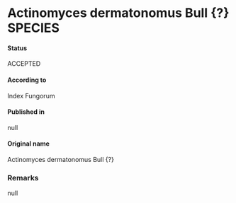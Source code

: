 Actinomyces dermatonomus Bull {?} SPECIES
=======

#### Status
ACCEPTED

#### According to
Index Fungorum

#### Published in
null

#### Original name
Actinomyces dermatonomus Bull {?}

### Remarks
null